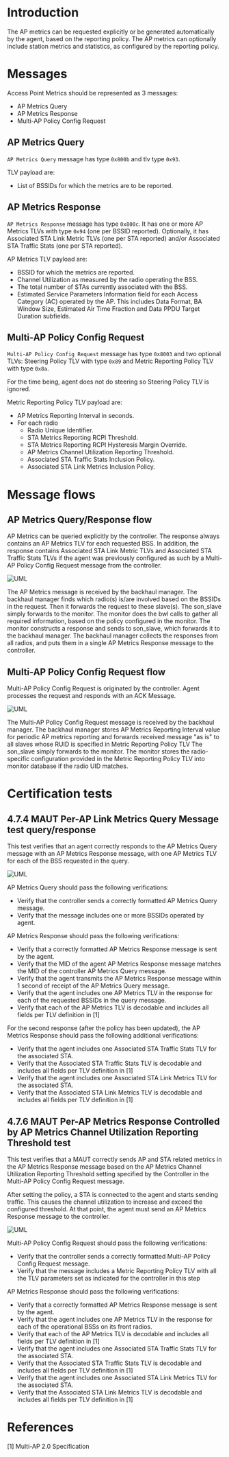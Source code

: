 # Introduction

The AP metrics can be requested explicitly or be generated automatically by the agent, based on the reporting policy.
The AP metrics can optionally include station metrics and statistics, as configured by the reporting policy.

# Messages

Access Point Metrics should be represented as 3 messages:

* AP Metrics Query
* AP Metrics Response
* Multi-AP Policy Config Request

## AP Metrics Query

`AP Metrics Query` message has type `0x800b` and tlv type `0x93`.

TLV payload are:

* List of BSSIDs for which the metrics are to be reported.

## AP Metrics Response

`AP Metrics Response` message has type `0x800c`.
It has one or more AP Metrics TLVs with type `0x94` (one per BSSID reported).
Optionally, it has Associated STA Link Metric TLVs (one per STA reported) and/or Associated STA Traffic Stats (one per STA reported).

AP Metrics TLV payload are:

* BSSID for which the metrics are reported.
* Channel Utilization as measured by the radio operating the BSS.
* The total number of STAs currently associated with the BSS.
* Estimated Service Parameters Information field for each Access Category (AC) operated by the AP. This includes Data Format, BA Window Size, Estimated Air Time Fraction and Data PPDU Target Duration subfields.


## Multi-AP Policy Config Request

`Multi-AP Policy Config Request` message has type `0x8003` and two optional TLVs: Steering Policy TLV with type `0x89` and Metric Reporting Policy TLV with type `0x8a`.

For the time being, agent does not do steering so Steering Policy TLV is ignored.

Metric Reporting Policy TLV payload are:

* AP Metrics Reporting Interval in seconds.
* For each radio
    * Radio Unique Identifier.
    * STA Metrics Reporting RCPI Threshold.
    * STA Metrics Reporting RCPI Hysteresis Margin Override.
    * AP Metrics Channel Utilization Reporting Threshold.
    * Associated STA Traffic Stats Inclusion Policy.
    * Associated STA Link Metrics Inclusion Policy. 

# Message flows

## AP Metrics Query/Response flow

AP Metrics can be queried explicitly by the controller.
The response always contains an AP Metrics TLV for each requested BSS.
In addition, the response contains Associated STA Link Metric TLVs and Associated STA Traffic Stats TLVs if the agent was previously configured as such by a Multi-AP Policy Config Request message from the controller.

![UML](../../images/plantuml/agent/flows/ap_metrics.png)

The AP Metrics message is received by the backhaul manager.
The backhaul manager finds which radio(s) is/are involved based on the BSSIDs in the request.
Then it forwards the request to these slave(s).
The son_slave simply forwards to the monitor.
The monitor does the bwl calls to gather all required information, based on the policy configured in the monitor.
The monitor constructs a response and sends to son_slave, which forwards it to the backhaul manager.
The backhaul manager collects the responses from all radios, and puts them in a single AP Metrics Response message to the controller.


## Multi-AP Policy Config Request flow

Multi-AP Policy Config Request is originated by the controller.
Agent processes the request and responds with an ACK Message.

![UML](../../images/plantuml/agent/flows/multi_ap_policy_config_request.png)

The Multi-AP Policy Config Request message is received by the backhaul manager.
The backhaul manager stores AP Metrics Reporting Interval value for periodic AP metrics reporting and forwards received message "as is" to all slaves whose RUID is specified in Metric Reporting Policy TLV
The son_slave simply forwards to the monitor.
The monitor stores the radio-specific configuration provided in the Metric Reporting Policy TLV into monitor database if the radio UID matches.


# Certification tests

## 4.7.4 MAUT Per-AP Link Metrics Query Message test query/response

This test verifies that an agent correctly responds to the AP Metrics Query message with an AP Metrics Response message, with one AP Metrics TLV for each of the BSS requested in the query.

![UML](../../images/plantuml/agent/flows/ap_metrics_cert_4.7.4.png)

AP Metrics Query should pass the following verifications:

* Verify that the controller sends a correctly formatted AP Metrics Query message.
* Verify that the message includes one or more BSSIDs operated by agent.

AP Metrics Response should pass the following verifications:

* Verify that a correctly formatted AP Metrics Response message is sent by the agent.
* Verify that the MID of the agent AP Metrics Response message matches the MID of the controller AP Metrics Query message.
* Verify that the agent transmits the AP Metrics Response message within 1 second of receipt of the AP Metrics Query message.
* Verify that the agent includes one AP Metrics TLV in the response for each of the requested BSSIDs in the query message.
* Verify that each of the AP Metrics TLV is decodable and includes all fields per TLV definition in [1]

For the second response (after the policy has been updated), the AP Metrics Response should pass the following additional verifications:

* Verify that the agent includes one Associated STA Traffic Stats TLV for the associated STA.
* Verify that the Associated STA Traffic Stats TLV is decodable and includes all fields per TLV definition in [1]
* Verify that the agent includes one Associated STA Link Metrics TLV for the associated STA.
* Verify that the Associated STA Link Metrics TLV is decodable and includes all fields per TLV definition in [1]


## 4.7.6 MAUT Per-AP Metrics Response Controlled by AP Metrics Channel Utilization Reporting Threshold test

This test verifies that a MAUT correctly sends AP and STA related metrics in the AP Metrics Response message based on the AP Metrics Channel Utilization Reporting Threshold setting specified by the Controller in the Multi-AP Policy Config Request message.

After setting the policy, a STA is connected to the agent and starts sending traffic. This causes the channel utilization to increase and exceed the configured threshold. At that point, the agent must send an AP Metrics Response message to the controller.

![UML](../../images/plantuml/agent/flows/ap_metrics_cert_4.7.6.png)

Multi-AP Policy Config Request should pass the following verifications:

* Verify that the controller sends a correctly formatted Multi-AP Policy Config Request message.
* Verify that the message includes a Metric Reporting Policy TLV with all the TLV parameters set as indicated for the controller in this step

AP Metrics Response should pass the following verifications:

* Verify that a correctly formatted AP Metrics Response message is sent by the agent.
* Verify that the agent includes one AP Metrics TLV in the response for each of the operational BSSs on its front radios.
* Verify that each of the AP Metrics TLV is decodable and includes all fields per TLV definition in [1]
* Verify that the agent includes one Associated STA Traffic Stats TLV for the associated STA.
* Verify that the Associated STA Traffic Stats TLV is decodable and includes all fields per TLV definition in [1]
* Verify that the agent includes one Associated STA Link Metrics TLV for the associated STA.
* Verify that the Associated STA Link Metrics TLV is decodable and includes all fields per TLV definition in [1]


# References
[1] Multi-AP 2.0 Specification
